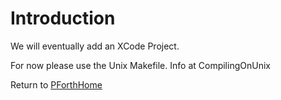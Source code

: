 # Introduction #

We will eventually add an XCode Project.

For now please use the Unix Makefile. Info at CompilingOnUnix

Return to [PForthHome](PForthHome.md)